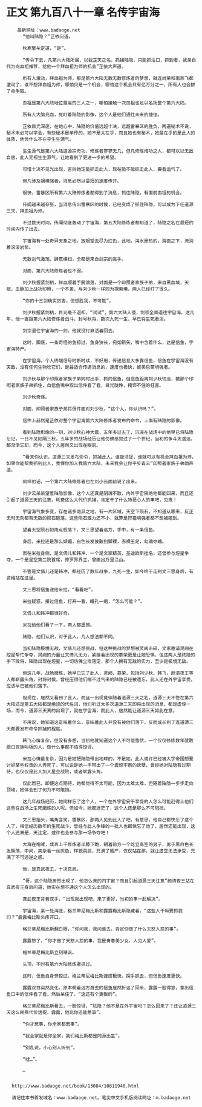 # 正文 第九百八十一章 名传宇宙海
        最新网址：www.badaoge.net
          “他叫陆隐？”芷依问道。
      
          秋寒擎牟定道，“是”。
      
          “传令下去，凡第六大陆所属，以我芷天之名，抓捕陆隐，只能抓活口，抓到者，我亲自代为向血祖推荐，给他一个拜血祖为师的机会”芷依大声道。
      
          所有人激动，拜血祖为师，那是第六大陆无数无数修炼者的梦想，就连尚荣和南燕飞都激动了，谁不想拜血祖为师，哪怕只是一个机会，哪怕这个机会只有亿万分之一，所有人也会拼了命争取。
      
          血祖是第六大陆地位最高的三人之一，哪怕接触一次血祖也足以名扬整个第六大陆。
      
          所有人大脑充血，死盯着陆隐的影像，这个人是他们通往未来的捷径。
      
          芷依目光深邃，在她心中，陆隐的价值远超十决，远超雷暴区的胜负，两道秘术不说，秘术未必可以学会，有些秘术是单传的，她不是太在乎，而且她也有秘术，她最在乎的是此人的体质，他凭什么不在乎生生源气。
      
          生生源气是第六大陆道源宗奇功，修炼者寥寥无几，但凡修炼成功之人，都可以以无敌自居，此人无视生生源气，让她看到了更进一步的希望。
      
          可惜十决不见光出现，否则她定能抓走此人，现在能不能抓走此人，要看运气了。
      
          但凡涉及祖境强者，消息必然以最短的速度传开。
      
          很快，雷暴区所有第六大陆修炼者都得到了消息，抓住陆隐，有面前血祖的机会。
      
          传闻越来越夸张，当消息传出雷暴区的时候，已经变成了抓住陆隐，可以成为下任道源三天，拜血祖为师。
      
          不过数天时间，传闻彻底轰动了宇宙海，第五大陆修炼者都知道了，陆隐之名在最短的时间内传了出去。
      
          宇宙海有一处奇异天象之地，放眼望去尽为红色，此地，海水是热的，海面之下，流淌着滚滚岩浆。
      
          无数剑气激荡，肆意横扫，全都是来自剑宗的高手。
      
          对面，第六大陆修炼者也不弱。
      
          刘少秋握紧剑柄，鲜血顺着手腕滴落，对面是一个印照者家族子弟，来自黑血域，天赋，血脉加上战功印照，一个不差，与刘少秋一样同为探索境，两人已经打了很久。
      
          “你的十三剑确实厉害，但想胜我，不可能”。
      
          刘少秋握紧剑柄，目光毫不退却，“试试”，第六大陆入侵，剑宗全面退往宇宙海，这几年，他一直跟第六大陆修炼者战斗，封号秋将，数次九死一生，早已将生死看淡。
      
          剑宗退往宇宙海的一刻，他就没打算活着回去。
      
          这时，脚底，一条奇怪的鱼掠过，鱼身狭长，宛如箭矢，嘴中含着什么，这是信鱼，宇宙海特产。
      
          在宇宙海，个人终端信号时断时续，不好用，传递信息大多靠信鱼，信鱼在宇宙海没有天敌，没有任何生物吃它们，是最适合传递消息的，速度也极快，媲美启蒙境强者。
      
          刘少秋与那个印照者家族子弟同时出手，抓向信鱼，但信鱼距离刘少秋较远，被那个印照者家族子弟抓住，自信鱼嘴中取出信件看了看，目光陡睁，掩饰不住的狂喜。
      
          刘少秋奇怪。
      
          对面，印照者家族子弟将信件面对刘少秋，“这个人，你认识吗？”。
      
          信件上赫然是芷依对整个宇宙海第六大陆修炼者发布的命令，上面有陆隐的影像。
      
          看到陆隐影像的一刻，刘少秋心神大震，五年多过去了，沉浸在战场中的他早已将陆隐忘记，一日不见如隔三秋，五年多的战场经历让他仿佛感觉过了一个世纪，当初的争斗太遥远，都渐渐忘却，而今，这个人居然又出现在眼前。
      
          “看来你认识，道源三天发布命令，抓捕此人，谁能活捉，谁就可以有机会拜血祖为师，如果你能帮我抓到此人，我保你加入我第六大陆，未来我会让你平步青云”印照者家族子弟朗声道。
      
          同样的话，一个第六大陆修炼者也在刘小云面前说了出来。
      
          刘少云呆呆望着陆隐影像，这个人还真是阴魂不散，内外宇宙隔绝他都能回来，而且还引起了道源三天的注意，耗费这么大代价抓捕，肯定干了什么特恶心人的事吧，见鬼！
      
          宇宙海气象多变，存在诸多诡异之地，有一片区域，天空下陨石，不知道从哪来，反正无时无刻都有无数的陨石砸落，这些陨石威力还不小，就算是狩猎境强者都不想被砸到。
      
          望着天空陨石如雨点般落下，文三思望着远方，手中，有一条信鱼。
      
          身后，米拉还是那么妖媚，白色长发披散到脚裸，赤裸玉足，勾魂夺魄。
      
          而在米拉身侧，是文倩儿和韩冲，一个是文家精英，圣迪欧斯挂名，还曾参与焢星争夺，一个是星空第二院首席，修罗界界主，曾画出万里江山。
      
          不管是文倩儿还是韩冲，都经历了数年战争，九死一生，如今终于走到文三思身后，有资格站在这里。
      
          文三思将信鱼递给米拉，“看看吧”。
      
          米拉疑惑，接过信鱼，打开一看，瞳孔一缩，“怎么可能？”。
      
          文倩儿和韩冲都很好奇。
      
          米拉给他们看了一下，两人都震撼。
      
          陆隐，他们认识，对于此人，几人想法都不同。
      
          当初陆隐极境无敌，文倩儿还想挑战，但这种挑战的梦想被灵阙击碎，文家邀请灵阙在焢星帮忙争夺，灵阙的力量让文倩儿无力，紧接着出现的慕荣更是让她恐惧，但这两人是陆隐的手下败将，陆隐出现在焢星，一切仿佛尘埃落定，那个人拥有无敌的实力，至少是极境无敌。
      
          但这几年，战场磨炼，她早已忘了此人，灵阙，慕荣，包括刘少秋，韩飞，颜清夜王等人都崭露头角，封将封侯，曾经压得他们喘不过气来的陆隐已经被遗忘，此人还在外宇宙享受，应该早已被他们落下。
      
          但现在，居然又看到了此人，而且一出现竟伴随着道源三天之名，道源三天不管在第六大陆还是第五大陆都是绝顶的代名词，他们听过太多次道源三天即将出现的消息，都是虚惊一场，而今，道源三天真的出现了，就在宇宙海，而此人，居然能让道源三天如此在意。
      
          不用说，她知道这意味着什么，意味着此人并没有被他们落下，反而成长到了连道源三天都要发布命令抓捕的程度。
      
          韩飞心情复杂，但没有多想，当初他就知道这个人不可能蛰伏，一个仅仅修炼数年就敢跟白夜族叫板的人，做什么事都不值得惊讶。
      
          米拉心情最复杂，因为是她把陆隐带出地球的，不是她，此人或许已经被大宇帝国想要讨好某些权贵的人弄死了，可以说是她一手带出了一个震惊宇宙的妖孽，曾经她对陆隐有过期待，也仅仅是此人加入星空战院，或者崭露头角。
      
          仅此而已，即便这点期待，她都觉得不太可能，因为太难太难，但随着陆隐一步步走向顶峰，她体会到了何为不可阻挡。
      
          这几年战场经历，她同样忘了这个人，一个在外宇宙安于享受的人怎么可能赶得上他们这些在战场上生死磨炼的人呢，但如今，她都迷茫了，这个人还是那么不可阻挡。
      
          文三思抬头，嘴角含笑，雷暴区，那两人见到此人了吧，有意思，他自己都快忘了这个人了，相信经历数年的生死战斗，曾经与此人争锋的一批人也都快忘了他了，居然还能出现，这个人还真是，天注定，或许也会参与那一场争夺吧！
      
          大海在咆哮，成百上千修炼者半膝下跪，朝着前方一个屹立高空的男子，男子黑白色长发飘荡，中间，夹杂着一丝灰色，样貌英武，充满了威严，仅仅站在那，就让虚空无法承受，充满了不可违逆之感。
      
          他，是真武夜王，十决真武。
      
          “哥，这个陆隐居然出现了，他怎么来的内宇宙？而且引起道源三天注意”颜清夜王站在真武夜王身后问道，她实在想不通这个人怎么出现的。
      
          真武夜王背着双手，“出现就出现吧，来了更好，当初的事一起解决”。
      
          宇宙海，某一处海底，格兰蒂尼梅比斯和露露梅比斯隐藏着，“这些人干嘛要抓我们？”露露梅比斯头疼开口。
      
          格兰蒂尼梅比斯翻白眼，“你问我，我问谁去，肯定你做了什么天怒人怨的事”。
      
          露露怒了，“你才做了天怒人怨的事，我是青春美少女，人见人爱”。
      
          格兰蒂尼梅比斯立刻嘲讽。
      
          头顶，不时有第六大陆修炼者掠过。
      
          这时，信鱼自身旁掠过，格兰蒂尼梅比斯速度极快，探手抓去，但信鱼速度更快。
      
          露露双目突然变化，原本朝着远方游去的信鱼居然折返了回来，露露一脸得意，拿出信鱼口中的信件看了看，然后呆住了，“这还有个更狠的”。
      
          格兰蒂尼梅比斯看去，一脸惊讶，“陆隐？他不是在外宇宙吗？怎么回来了？还让道源三天这么耗费代价活捉，露露，他比你还能惹事”。
      
          “你才惹事，你全家都惹事”。
      
          “我全家就是你全家，我们梅比斯都是同源出生”。
      
          “别乱说，小心别人听到”。
      
          “嘘…”。
      
          …
      
      
      http://www.badaoge.net/book/13084/10811940.html
      
      请记住本书首发域名：www.badaoge.net。笔尖中文手机版阅读网址：m.badaoge.net